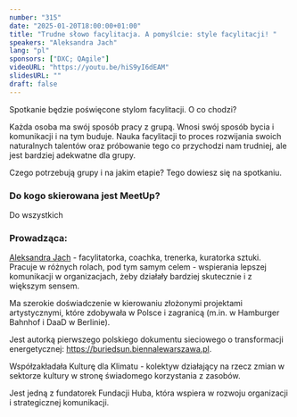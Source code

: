 ```yaml
---
number: "315"
date: "2025-01-20T18:00:00+01:00"
title: "Trudne słowo facylitacja. A pomyślcie: style facylitacji! "
speakers: "Aleksandra Jach"
lang: "pl"
sponsors: ["DXC; QAgile"]
videoURL: "https://youtu.be/hiS9yI6dEAM"
slidesURL: ""
draft: false
---
```


Spotkanie będzie poświęcone stylom facylitacji. O co chodzi? 

Każda osoba ma swój sposób pracy z grupą. Wnosi swój sposób bycia i komunikacji i na tym buduje. Nauka facylitacji to proces rozwijania swoich naturalnych talentów oraz próbowanie tego co przychodzi nam trudniej, ale jest bardziej adekwatne dla grupy. 

Czego potrzebują grupy i na jakim etapie? Tego dowiesz się na spotkaniu. 

### Do kogo skierowana jest MeetUp?

Do wszystkich

### Prowadząca:

<a href="https://www.linkedin.com/in/aleksandrajach" target="_blank">Aleksandra Jach</a> - facylitatorka, coachka, trenerka, kuratorka sztuki. Pracuje w różnych rolach, pod tym samym celem - wspierania lepszej komunikacji w organizacjach, żeby działały bardziej skutecznie i z większym sensem. 

Ma szerokie doświadczenie w kierowaniu złożonymi projektami artystycznymi, które zdobywała w Polsce i zagranicą (m.in. w Hamburger Bahnhof i DaaD w Berlinie). 

Jest autorką pierwszego polskiego dokumentu sieciowego o transformacji energetycznej: https://buriedsun.biennalewarszawa.pl.

Współzakładała Kulturę dla Klimatu - kolektyw działający na rzecz zmian w sektorze kultury w stronę świadomego korzystania z zasobów. 

Jest jedną z fundatorek Fundacji Huba, która wspiera w rozwoju organizacji i strategicznej komunikacji.

